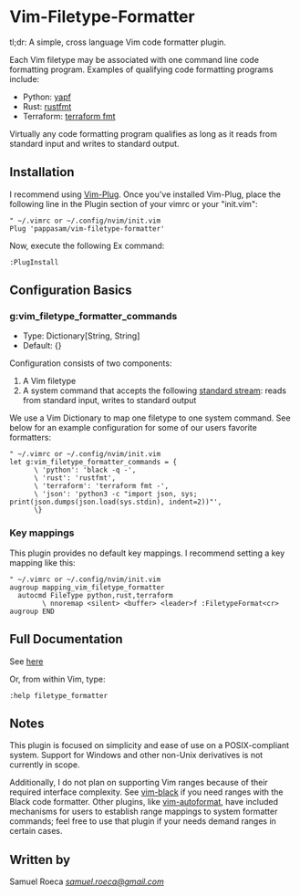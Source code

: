 # Vim-Filetype-Formatter

tl;dr: A simple, cross language Vim code formatter plugin.

Each Vim filetype may be associated with one command line code formatting program. Examples of qualifying code formatting programs include:

* Python: [yapf](https://github.com/google/yapf)
* Rust: [rustfmt](https://github.com/rust-lang/rustfmt)
* Terraform: [terraform fmt](https://www.terraform.io/docs/commands/fmt.html)

Virtually any code formatting program qualifies as long as it reads from standard input and writes to standard output.

## Installation

I recommend using [Vim-Plug](https://github.com/junegunn/vim-plug). Once you've installed Vim-Plug, place the following line in the Plugin section of your vimrc or your "init.vim":

```vim
" ~/.vimrc or ~/.config/nvim/init.vim
Plug 'pappasam/vim-filetype-formatter'
```

Now, execute the following Ex command:

```vim
:PlugInstall
```

## Configuration Basics

### g:vim_filetype_formatter_commands

* Type: Dictionary[String, String]
* Default: {}

Configuration consists of two components:

1. A Vim filetype
2. A system command that accepts the following [standard stream](https://en.wikipedia.org/wiki/Standard_streams): reads from standard input, writes to standard output

We use a Vim Dictionary to map one filetype to one system command. See below for an example configuration for some of our users favorite formatters:

```vim
" ~/.vimrc or ~/.config/nvim/init.vim
let g:vim_filetype_formatter_commands = {
      \ 'python': 'black -q -',
      \ 'rust': 'rustfmt',
      \ 'terraform': 'terraform fmt -',
      \ 'json': 'python3 -c "import json, sys; print(json.dumps(json.load(sys.stdin), indent=2))"',
      \}
```

### Key mappings

This plugin provides no default key mappings. I recommend setting a key mapping like this:

```vim
" ~/.vimrc or ~/.config/nvim/init.vim
augroup mapping_vim_filetype_formatter
  autocmd FileType python,rust,terraform
        \ nnoremap <silent> <buffer> <leader>f :FiletypeFormat<cr>
augroup END
```

## Full Documentation

See [here](./doc/filetype_formatter.txt)

Or, from within Vim, type:

```vim
:help filetype_formatter
```

## Notes

This plugin is focused on simplicity and ease of use on a POSIX-compliant system. Support for Windows and other non-Unix derivatives is not currently in scope.

Additionally, I do not plan on supporting Vim ranges because of their required interface complexity. See [vim-black](https://github.com/pappasam/vim-black) if you need ranges with the Black code formatter. Other plugins, like [vim-autoformat](https://github.com/Chiel92/vim-autoformat), have included mechanisms for users to establish range mappings to system formatter commands; feel free to use that plugin if your needs demand ranges in certain cases.

## Written by

Samuel Roeca *samuel.roeca@gmail.com*
